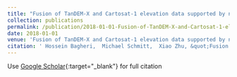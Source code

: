```yaml
---
title: "Fusion of TanDEM-X and Cartosat-1 elevation data supported by neural network-predicted weight maps"
collection: publications
permalink: /publication/2018-01-01-Fusion-of-TanDEM-X-and-Cartosat-1-elevation-data-supported-by-neural-network-predicted-weight-maps
date: 2018-01-01
venue: 'Fusion of TanDEM-X and Cartosat-1 elevation data supported by neural network-predicted weight maps'
citation: ' Hossein Bagheri,  Michael Schmitt,  Xiao Zhu, &quot;Fusion of TanDEM-X and Cartosat-1 elevation data supported by neural network-predicted weight maps.&quot; Fusion of TanDEM-X and Cartosat-1 elevation data supported by neural network-predicted weight maps, 2018.'
---
```

Use [Google Scholar](https://scholar.google.com/scholar?q=Fusion+of+TanDEM+X+and+Cartosat+1+elevation+data+supported+by+neural+network+predicted+weight+maps){:target="_blank"} for full citation